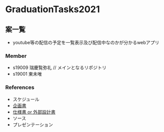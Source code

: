 # GraduationTasks2021

## 案一覧

* youtube等の配信の予定を一覧表示及び配信中なのかが分かるwebアプリ

### Member 

- s19009 瑞慶覧弥礼 // メインとなるリポジトリ
- s19001 東未唯

### References

- スケジュール
- [企画書](https://docs.google.com/document/d/1LFa_Ux8PbEcI2raAzAoMy6upnTCqoVh2wW3cfRVHxpQ/edit)
- [仕様書 or 外部設計書](https://docs.google.com/spreadsheets/d/1EUaRgVaM1-wiPhoYavt4qf4v3g0KY_t42QXEQMq_Bk8/edit#gid=0)
- ソース
- プレゼンテーション
